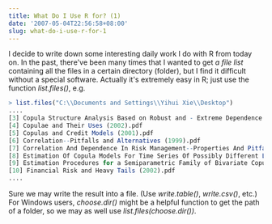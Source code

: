 ```yaml
---
title: What Do I Use R for? (1)
date: '2007-05-04T22:56:58+08:00'
slug: what-do-i-use-r-for-1
---
```


I decide to write down some interesting daily work I do with R from today on. In the past, there've been many times that I wanted to get _a file list_ containing all the files in a certain directory (folder), but I find it difficult without a special software. Actually it's extremely easy in R; just use the function _list.files()_, e.g.

```r
> list.files("C:\\Documents and Settings\\Yihui Xie\\Desktop")
....
[3] Copula Structure Analysis Based on Robust and - Extreme Dependence Measures.pdf 
[4] Copulae and Their Uses (2002).pdf 
[5] Copulas and Credit Models (2001).pdf 
[6] Correlation--Pitfalls and Alternatives (1999).pdf 
[7] Correlation And Dependence In Risk Management--Properties And Pitfalls (1999).pdf 
[8] Estimation Of Copula Models For Time Series Of Possibly Different Lengths (2001).pdf 
[9] Estimation Procedures for a Semiparametric Family of Bivariate Copulas.pdf 
[10] Financial Risk and Heavy Tails (2002).pdf
....
```

Sure we may write the result into a file. (Use _write.table()_, _write.csv()_, etc.) For Windows users, _choose.dir()_ might be a helpful function to get the path of a folder, so we may as well use _list.files(choose.dir())_.
